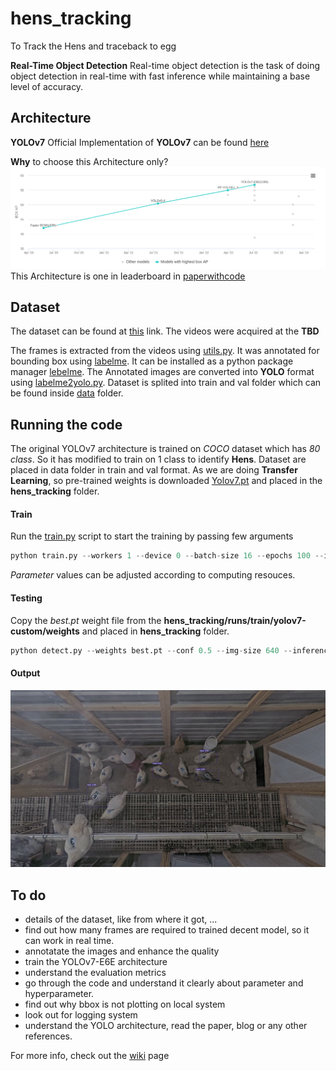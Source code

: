 # hens_tracking
To Track the Hens and traceback to egg

**Real-Time Object Detection**
Real-time object detection is the task of doing object detection in real-time with fast inference while maintaining a base level of accuracy.

## Architecture
**YOLOv7**
Official Implementation of **YOLOv7** can be found [here](https://github.com/wongkinyiu/yolov7)

**Why** to choose this Architecture only?
<img src="figure/leaderboard.png">
This Architecture is one in leaderboard in [paperwithcode](https://paperswithcode.com/sota/real-time-object-detection-on-coco)

## Dataset
The dataset can be found at [this]() link.
The videos were acquired at the **TBD**

The frames is extracted from the videos using [utils.py](utils.py). 
It was annotated for bounding box using [labelme](https://github.com/wkentaro/labelme). It can be installed as a python package manager [lebelme](https://pypi.org/project/labelme/).
The Annotated images are converted into **YOLO** format using [labelme2yolo.py](labelme2yolo.py).
Dataset is splited into train and val folder which can be found inside [data](data/) folder.

## Running the code
The original YOLOv7 architecture is trained on *COCO* dataset which has *80 class*. So it has modified to train on 1 class to identify **Hens**.
Dataset are placed in data folder in train and val format. 
As we are doing **Transfer Learning**, so pre-trained weights is downloaded [Yolov7.pt](https://github.com/WongKinYiu/yolov7/releases/download/v0.1/yolov7.pt) and placed in the **hens_tracking** folder.

#### Train
Run the [train.py](train.py) script to start the training by passing few arguments
```python
python train.py --workers 1 --device 0 --batch-size 16 --epochs 100 --img 640 640 --hyp data/hyp.scratch.custom.yaml --name yolov7-custom --weights yolov7.pt
```
*Parameter* values can be adjusted according to computing resouces.

#### Testing
Copy the *best.pt* weight file from the **hens_tracking/runs/train/yolov7-custom/weights** and placed in **hens_tracking** folder.
```python
python detect.py --weights best.pt --conf 0.5 --img-size 640 --inference frame9.png --view-img --no-trace
```
#### Output
<img src="runs/detect/exp/frame9.png">


## To do
* details of the dataset, like from where it got, ...
* find out how many frames are required to trained decent model, so it can work in real time.
* annotatate the images and enhance the quality
* train the YOLOv7-E6E architecture
* understand the evaluation metrics 
* go through the code and understand it clearly about parameter and hyperparameter.
* find out why bbox is not plotting on local system
* look out for logging system
* understand the YOLO architecture, read the paper, blog or any other references.


For more info, check out the [wiki](https://github.com/vishas97/hens_tracking/wiki) page
